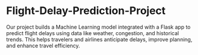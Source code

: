 # Flight-Delay-Prediction-Project
Our project builds a Machine Learning model integrated with a Flask app to predict flight delays using data like weather, congestion, and historical trends. This helps travelers and airlines anticipate delays, improve planning, and enhance travel efficiency.
